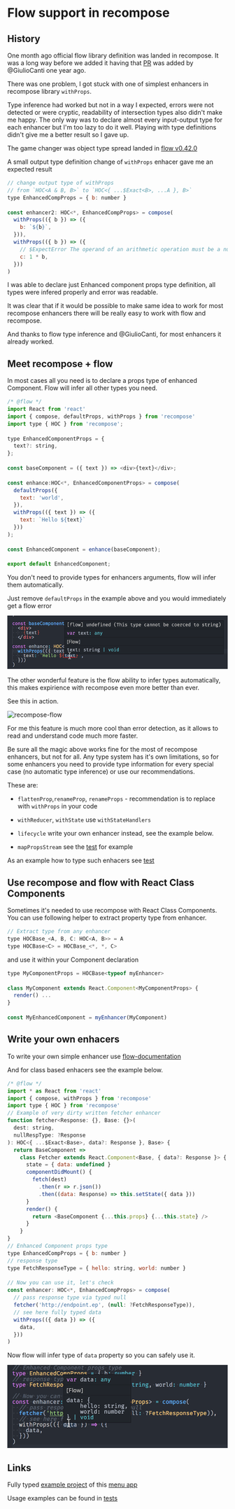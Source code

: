 # Flow support in recompose

## History

One month ago official flow library definition was landed in recompose.
It was a long way before we added it having that [PR](https://github.com/acdlite/recompose/pull/241) was added by @GiulioCanti one year ago.

There was one problem, I got stuck with one of simplest enhancers in recompose library `withProps`.

Type inference had worked but not in a way I expected, errors were not detected or were cryptic, readability of intersection types also didn't make me happy.
The only way was to declare almost every input-output type for each enhancer but I'm too lazy to do it well.
Playing with type definitions didn't give me a better result so I gave up.

The game changer was object type spread landed in [flow v0.42.0](https://github.com/facebook/flow/releases/tag/v0.42.0)

A small output type definition change of `withProps` enhacer gave me an expected result

```javascript
// change output type of withProps
// from `HOC<A & B, B>` to `HOC<{ ...$Exact<B>, ...A }, B>`
type EnhancedCompProps = { b: number }

const enhancer2: HOC<*, EnhancedCompProps> = compose(
  withProps(({ b }) => ({
    b: `${b}`,
  })),
  withProps(({ b }) => ({
    // $ExpectError The operand of an arithmetic operation must be a number
    c: 1 * b,
  }))
)
```

I was able to declare just Enhanced component props type definition, all types were infered properly and error was readable.

It was clear that if it would be possible to make same idea to work for most recompose enhancers there will be really easy to work with flow and recompose.

And thanks to flow type inference and @GiulioCanti, for most enhancers it already worked.

## Meet recompose + flow

In most cases all you need is to declare a props type of enhanced Component.
Flow will infer all other types you need.

```javascript
/* @flow */
import React from 'react'
import { compose, defaultProps, withProps } from 'recompose'
import type { HOC } from 'recompose';

type EnhancedComponentProps = {
  text?: string,
};

const baseComponent = ({ text }) => <div>{text}</div>;

const enhance:HOC<*, EnhancedComponentProps> = compose(
  defaultProps({
    text: 'world',
  }),
  withProps(({ text }) => ({
    text: `Hello ${text}`
  }))
);

const EnhancedComponent = enhance(baseComponent);

export default EnhancedComponent;
```

You don't need to provide types for enhancers arguments, flow will infer them automatically.

Just remove `defaultProps` in the example above and you would immediately get a flow error

![[flow] undefined (This type cannot be coerced to string)](./error.png?raw=true)

The other wonderful feature is the flow ability to infer types automatically,
this makes expirience with recompose even more better than ever.

See this in action.

![recompose-flow](https://user-images.githubusercontent.com/5077042/28116959-0c96ae2c-6714-11e7-930e-b1454c629908.gif)

For me this feature is much more cool than error detection, as
it allows to read and understand code much more faster.

Be sure all the magic above works fine for the most of recompose enhancers, but not for all. Any type system has it's own limitations, so for some enhancers you need to provide type information for every special case (no automatic type inference) or use our recommendations.

These are:

- `flattenProp`,`renameProp`, `renameProps` - recommendation is to replace with `withProps` in your code

- `withReducer`, `withState` use `withStateHandlers`

- `lifecycle` write your own enhancer instead, see the example below.

- `mapPropsStream` see the [test](https://github.com/acdlite/recompose/blob/master/types/flow-typed/recompose_v0.24.x/flow_v0.53.x-/test_mapPropsStream.js) for example

As an example how to type such enhacers see [test](
https://github.com/acdlite/recompose/blob/master/types/flow-typed/recompose_v0.24.x/flow_v0.53.x-/test_voodoo.js)

## Use recompose and flow with React Class Components

Sometimes it's needed to use recompose with React Class Components. You can use following helper to extract property type from enhancer.

```javascript
// Extract type from any enhancer
type HOCBase_<A, B, C: HOC<A, B>> = A
type HOCBase<C> = HOCBase_<*, *, C>

```

and use it within your Component declaration

```javascript
type MyComponentProps = HOCBase<typeof myEnhancer>

class MyComponent extends React.Component<MyComponentProps> {
  render() ...
}

const MyEnhancedComponent = myEnhancer(MyComponent)

```

## Write your own enhacers

To write your own simple enhancer
use [flow-documentation](https://flow.org/en/docs/react/hoc/)

And for class based enhacers see the example below.

```javascript
/* @flow */
import * as React from 'react'
import { compose, withProps } from 'recompose'
import type { HOC } from 'recompose'
// Example of very dirty written fetcher enhancer
function fetcher<Response: {}, Base: {}>(
  dest: string,
  nullRespType: ?Response
): HOC<{ ...$Exact<Base>, data?: Response }, Base> {
  return BaseComponent =>
    class Fetcher extends React.Component<Base, { data?: Response }> {
      state = { data: undefined }
      componentDidMount() {
        fetch(dest)
          .then(r => r.json())
          .then((data: Response) => this.setState({ data }))
      }
      render() {
        return <BaseComponent {...this.props} {...this.state} />
      }
    }
}
// Enhanced Component props type
type EnhancedCompProps = { b: number }
// response type
type FetchResponseType = { hello: string, world: number }

// Now you can use it, let's check
const enhancer: HOC<*, EnhancedCompProps> = compose(
  // pass response type via typed null
  fetcher('http://endpoint.ep', (null: ?FetchResponseType)),
  // see here fully typed data
  withProps(({ data }) => ({
    data,
  }))
)
```

Now flow will infer type of `data` property so you can safely use it.

![data-type-example](./dataExample.png?raw=true)

## Links

Fully typed [example project](https://github.com/acdlite/recompose/tree/master/types/flow-example) of this [menu app](https://grader-meets-16837.netlify.com/)

Usage examples can be found in [tests](https://github.com/acdlite/recompose/tree/master/types/flow-typed/recompose_v0.24.x/flow_v0.53.x-)
